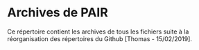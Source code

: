 Archives de PAIR
===

Ce répertoire contient les archives de tous les fichiers suite à la réorganisation des répertoires du Github [Thomas - 15/02/2019].
